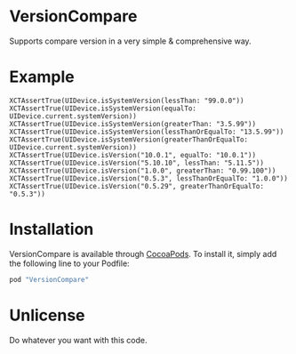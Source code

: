 # VersionCompare
Supports compare version in a very simple &amp; comprehensive way.

# Example
```
XCTAssertTrue(UIDevice.isSystemVersion(lessThan: "99.0.0"))
XCTAssertTrue(UIDevice.isSystemVersion(equalTo: UIDevice.current.systemVersion))
XCTAssertTrue(UIDevice.isSystemVersion(greaterThan: "3.5.99"))
XCTAssertTrue(UIDevice.isSystemVersion(lessThanOrEqualTo: "13.5.99"))
XCTAssertTrue(UIDevice.isSystemVersion(greaterThanOrEqualTo: UIDevice.current.systemVersion))
XCTAssertTrue(UIDevice.isVersion("10.0.1", equalTo: "10.0.1"))
XCTAssertTrue(UIDevice.isVersion("5.10.10", lessThan: "5.11.5"))
XCTAssertTrue(UIDevice.isVersion("1.0.0", greaterThan: "0.99.100"))
XCTAssertTrue(UIDevice.isVersion("0.5.3", lessThanOrEqualTo: "1.0.0"))
XCTAssertTrue(UIDevice.isVersion("0.5.29", greaterThanOrEqualTo: "0.5.3"))
```

# Installation

VersionCompare is available through [CocoaPods](http://cocoapods.org). To install
it, simply add the following line to your Podfile:

```ruby
pod "VersionCompare"
```

# Unlicense
Do whatever you want with this code.
